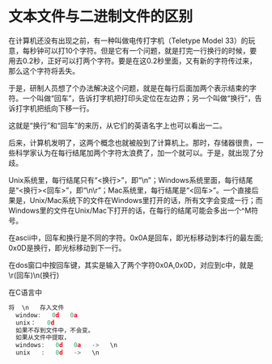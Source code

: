 文本文件与二进制文件的区别
===

在计算机还没有出现之前，有一种叫做电传打字机（Teletype Model 33）的玩意，每秒钟可以打10个字符。但是它有一个问题，就是打完一行换行的时候，要用去0.2秒，正好可以打两个字符。要是在这0.2秒里面，又有新的字符传过来，那么这个字符将丢失。

于是，研制人员想了个办法解决这个问题，就是在每行后面加两个表示结束的字符。一个叫做“回车”，告诉打字机把打印头定位在左边界；另一个叫做“换行”，告诉打字机把纸向下移一行。

这就是“换行”和“回车”的来历，从它们的英语名字上也可以看出一二。

后来，计算机发明了，这两个概念也就被般到了计算机上。那时，存储器很贵，一些科学家认为在每行结尾加两个字符太浪费了，加一个就可以。于是，就出现了分歧。

Unix系统里，每行结尾只有“<换行>”，即“\n”；Windows系统里面，每行结尾是“<换行><回车>”，即“\n\r”；Mac系统里，每行结尾是“<回车>”。一个直接后果是，Unix/Mac系统下的文件在Windows里打开的话，所有文字会变成一行；而Windows里的文件在Unix/Mac下打开的话，在每行的结尾可能会多出一个^M符号。

在ascii中，回车和换行是不同的字符。0x0A是回车，即光标移动到本行的最左面;   0x0D是换行，即光标移动到下一行。

  在dos窗口中按回车键，其实是输入了两个字符0x0A,0x0D，对应到c中，就是\r(回车)\n(换行)

在C语言中

``` C
将  \n   存入文件
  window:   0d   0a
  unix：   0d
  如果不存到文件中，不会变。
  如果从文件中提取，
  windows:   0d   0a   ->   \n
  unix   :   0d   ->   \n
```